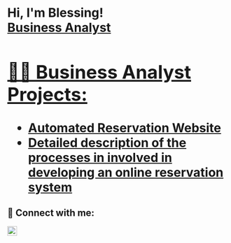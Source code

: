 <h1>Hi, I'm Blessing! <br/><a href="https://github.com/Blessing1-bit">Business Analyst</a> <a href="https://www.linkedin.com/in/obidikeblessing/">
<h2>👨‍💻 Business Analyst Projects:</h2>

- <b>Automated Reservation Website</b>
- [Detailed description of the processes in involved in developing an online reservation system ](https://github.com/joshmadakor1/Algorithms-Practice)

<h2> 🤳 Connect with me:</h2>


[<img align="left" alt="obidikeblessing | LinkedIn" width="22px" src="https://cdn.jsdelivr.net/npm/simple-icons@v3/icons/linkedin.svg" />][linkedin]



[linkedin]: https://linkedin.com/in/obidikeblessing

<!--
**joshmadakor1/joshmadakor1** is a ✨ _special_ ✨ repository because its `README.md` (this file) appears on your GitHub profile.

Here are some ideas to get you started:

- 🔭 I’m currently working on ...
- 🌱 I’m currently learning ...
- 👯 I’m looking to collaborate on ...
- 🤔 I’m looking for help with ...
- 💬 Ask me about ...
- 📫 How to reach me: ...
- 😄 Pronouns: ...
- ⚡ Fun fact: ...
-->
